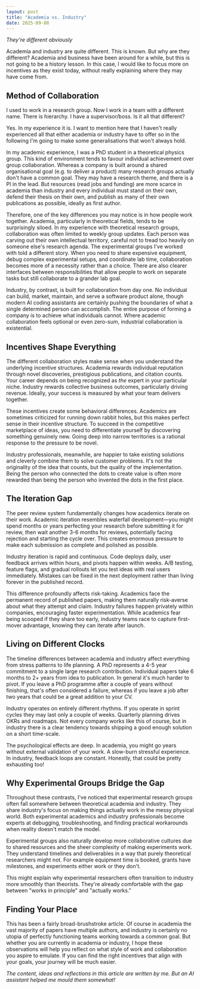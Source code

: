```yaml
---
layout: post
title: "Academia vs. Industry"
date: 2025-09-08
---
```


*They're different obviously*

Academia and industry are quite different. This is known. But why are they different? Academia and business have been around for a while, but this is not going to be a history lesson. In this case, I would like to focus more on incentives as they exist today, without really explaining where they may have come from.

## Method of Collaboration

I used to work in a research group. Now I work in a team with a different name. There is hierarchy. I have a supervisor/boss. Is it all that different?

Yes. In my experience it is. I want to mention here that I haven't really experienced all that either academia or industry have to offer so in the following I'm going to make some generalisations that won't always hold.

In my academic experience, I was a PhD student in a theoretical physics group. This kind of environment tends to favour individual achievement over group collaboration. Whereas a company is built around a shared organisational goal (e.g. to deliver a product) many research groups actually don't have a common goal. They may have a research theme, and there is a PI in the lead. But resources (read jobs and funding) are more scarce in academia than industry and every individual must stand on their own, defend their thesis on their own, and publish as many of their own publications as possible, ideally as first author. 

Therefore, one of the key differences you may notice is in how people work together. Academia, particularly in theoretical fields, tends to be surprisingly siloed. In my experience with theoretical research groups, collaboration was often limited to weekly group updates. Each person was carving out their own intellectual territory, careful not to tread too heavily on someone else's research agenda. The experimental groups I've worked with told a different story. When you need to share expensive equipment, debug complex experimental setups, and coordinate lab time, collaboration becomes more of a necessity rather than a choice. There are also clearer interfaces between responsibilities that allow people to work on separate tasks but still collaborate to a grander lab goal.

Industry, by contrast, is built for collaboration from day one. No individual can build, market, maintain, and serve a software product alone, though modern AI coding assistants are certainly pushing the boundaries of what a single determined person can accomplish. The entire purpose of forming a company is to achieve what individuals cannot. Where academic collaboration feels optional or even zero-sum, industrial collaboration is existential.

## Incentives Shape Everything

The different collaboration styles make sense when you understand the underlying incentive structures. Academia rewards individual reputation through novel discoveries, prestigious publications, and citation counts. Your career depends on being recognized as *the* expert in your particular niche. Industry rewards collective business outcomes, particularly driving revenue. Ideally, your success is measured by what your team delivers together.

These incentives create some behavioral differences. Academics are sometimes criticized for running down rabbit holes, but this makes perfect sense in their incentive structure. To succeed in the competitive marketplace of ideas, you need to differentiate yourself by discovering something genuinely new. Going deep into narrow territories is a rational response to the pressure to be novel.

Industry professionals, meanwhile, are happier to take existing solutions and cleverly combine them to solve customer problems. It's not the originality of the idea that counts, but the quality of the implementation. Being the person who connected the dots to create value is often more rewarded than being the person who invented the dots in the first place.

## The Iteration Gap

The peer review system fundamentally changes how academics iterate on their work. Academic iteration resembles waterfall development—you might spend months or years perfecting your research before submitting it for review, then wait another 3-6 months for reviews, potentially facing rejection and starting the cycle over. This creates enormous pressure to make each submission as complete and polished as possible.

Industry iteration is rapid and continuous. Code deploys daily, user feedback arrives within hours, and pivots happen within weeks. A/B testing, feature flags, and gradual rollouts let you test ideas with real users immediately. Mistakes can be fixed in the next deployment rather than living forever in the published record.

This difference profoundly affects risk-taking. Academics face the permanent record of published papers, making them naturally risk-averse about what they attempt and claim. Industry failures happen privately within companies, encouraging faster experimentation. While academics fear being scooped if they share too early, industry teams race to capture first-mover advantage, knowing they can iterate after launch.

## Living on Different Clocks

The timeline differences between academia and industry affect everything from stress patterns to life planning. A PhD represents a 4-5 year commitment to a single large research contribution. Individual papers take 6 months to 2+ years from idea to publication. In general it's much harder to pivot. If you leave a PhD programme after a couple of years without finishing, that's often considered a failure, whereas if you leave a job after two years that could be a great addition to your CV. 

Industry operates on entirely different rhythms. If you operate in sprint cycles they may last only a couple of weeks. Quarterly planning drives OKRs and roadmaps. Not every company works like this of course, but in industry there is a clear tendency towards shipping a good enough solution on a short time-scale.

The psychological effects are deep. In academia, you might go years without external validation of your work. A slow-burn stressful experience. In industry, feedback loops are constant. Honestly, that could be pretty exhausting too!

## Why Experimental Groups Bridge the Gap

Throughout these contrasts, I've noticed that experimental research groups often fall somewhere between theoretical academia and industry. They share industry's focus on making things actually work in the messy physical world. Both experimental academics and industry professionals become experts at debugging, troubleshooting, and finding practical workarounds when reality doesn't match the model.

Experimental groups also naturally develop more collaborative cultures due to shared resources and the sheer complexity of making experiments work. They understand timelines and deliverables in a way that purely theoretical researchers might not. For example equipment time is booked, grants have milestones, and experiments either work or they don't.

This might explain why experimental researchers often transition to industry more smoothly than theorists. They're already comfortable with the gap between "works in principle" and "actually works."

## Finding Your Place

This has been a fairly broad-brushstroke article. Of course in academia the vast majority of papers have multiple authors, and industry is certainly no utopia of perfectly functioning teams working towards a common goal. But whether you are currently in academia or industry, I hope these observations will help you reflect on what style of work and collaboration you aspire to emulate. If you can find the right incentives that align with your goals, your journey will be much easier.

*The content, ideas and reflections in this article are written by me. But an AI assistant helped me mould them somewhat!*